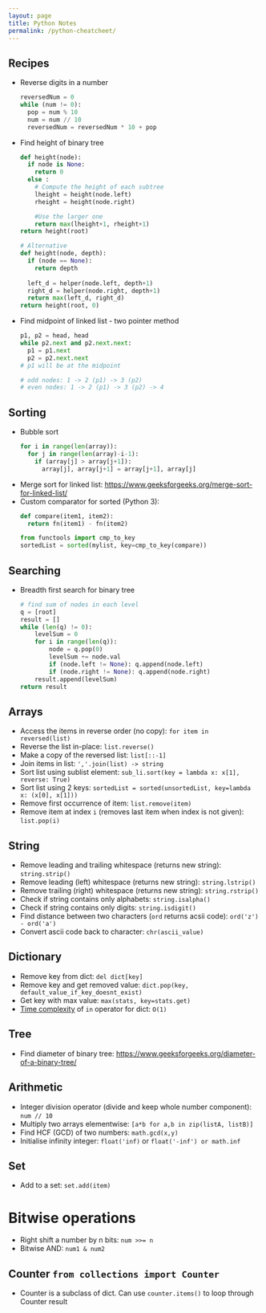 ```yaml
---
layout: page
title: Python Notes
permalink: /python-cheatcheet/
---
```


## Recipes
- Reverse digits in a number
  ``` python
  reversedNum = 0
  while (num != 0):
    pop = num % 10
    num = num // 10
    reversedNum = reversedNum * 10 + pop
  ```
- Find height of binary tree
  ``` python
  def height(node):
    if node is None:
      return 0
    else :
      # Compute the height of each subtree
      lheight = height(node.left)
      rheight = height(node.right)

      #Use the larger one
      return max(lheight+1, rheight+1)
  return height(root)

  # Alternative
  def height(node, depth):
    if (node == None):
      return depth
    
    left_d = helper(node.left, depth+1)
    right_d = helper(node.right, depth+1)
    return max(left_d, right_d)
  return height(root, 0)
  ```
- Find midpoint of linked list - two pointer method
  ``` python
  p1, p2 = head, head
  while p2.next and p2.next.next:
    p1 = p1.next
    p2 = p2.next.next
  # p1 will be at the midpoint

  # odd nodes: 1 -> 2 (p1) -> 3 (p2)
  # even nodes: 1 -> 2 (p1) -> 3 (p2) -> 4
  ```

## Sorting
- Bubble sort
  ``` python
  for i in range(len(array)):
    for j in range(len(array)-i-1):
      if (array[j] > array[j+1]):
        array[j], array[j+1] = array[j+1], array[j]
  ```
- Merge sort for linked list: https://www.geeksforgeeks.org/merge-sort-for-linked-list/
- Custom comparator for sorted (Python 3):
  ``` python
  def compare(item1, item2):
    return fn(item1) - fn(item2)

  from functools import cmp_to_key
  sortedList = sorted(mylist, key=cmp_to_key(compare))
  ```

## Searching
- Breadth first search for binary tree
  ``` python
  # find sum of nodes in each level
  q = [root]
  result = []
  while (len(q) != 0):
      levelSum = 0
      for i in range(len(q)):
          node = q.pop(0)
          levelSum += node.val
          if (node.left != None): q.append(node.left)
          if (node.right != None): q.append(node.right)
      result.append(levelSum)
  return result
  ```

## Arrays
- Access the items in reverse order (no copy): `for item in reversed(list)`
- Reverse the list in-place: `list.reverse()`
- Make a copy of the reversed list: `list[::-1]`
- Join items in list: `','.join(list) -> string`
- Sort list using sublist element: `sub_li.sort(key = lambda x: x[1], reverse: True)`
- Sort list using 2 keys: `sortedList = sorted(unsortedList, key=lambda x: (x[0], x[1]))`
- Remove first occurrence of item: `list.remove(item)`
- Remove item at index `i` (removes last item when index is not given): `list.pop(i)`

## String
- Remove leading and trailing whitespace (returns new string): `string.strip()`
- Remove leading (left) whitespace (returns new string): `string.lstrip()`
- Remove trailing (right) whitespace (returns new string): `string.rstrip()`
- Check if string contains only alphabets: `string.isalpha()`
- Check if string contains only digits: `string.isdigit()`
- Find distance between two characters (`ord` returns acsii code): `ord('z') - ord('a')`
- Convert ascii code back to character: `chr(ascii_value)`

## Dictionary
- Remove key from dict: `del dict[key]`
- Remove key and get removed value: `dict.pop(key, default_value_if_key_doesnt_exist)`
- Get key with max value: `max(stats, key=stats.get)`
- [Time complexity](https://stackoverflow.com/questions/17539367/python-dictionary-keys-in-complexity) of `in` operator for dict: `O(1)`

## Tree
- Find diameter of binary tree: https://www.geeksforgeeks.org/diameter-of-a-binary-tree/

## Arithmetic
- Integer division operator (divide and keep whole number component): `num // 10`
- Multiply two arrays elementwise: `[a*b for a,b in zip(listA, listB)]`
- Find HCF (GCD) of two numbers: `math.gcd(x,y)`
- Initialise infinity integer: `float('inf)` or `float('-inf') or math.inf`

## Set
- Add to a set: `set.add(item)`

# Bitwise operations
- Right shift a number by n bits: `num >>= n`
- Bitwise AND: `num1 & num2`

## Counter `from collections import Counter`
- Counter is a subclass of dict. Can use `counter.items()` to loop through Counter result